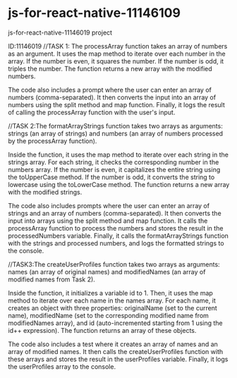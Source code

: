 # js-for-react-native-11146109
js-for-react-native-11146019 project

ID:11146019
//TASK 1: The processArray function takes an array of numbers as an argument. It uses the map method to iterate over each number in the array. If the number is even, it squares the number. If the number is odd, it triples the number. The function returns a new array with the modified numbers.

The code also includes a prompt where the user can enter an array of numbers (comma-separated). It then converts the input into an array of numbers using the split method and map function. Finally, it logs the result of calling the processArray function with the user's input.

//TASK 2:The formatArrayStrings function takes two arrays as arguments: strings (an array of strings) and numbers (an array of numbers processed by the processArray function).

Inside the function, it uses the map method to iterate over each string in the strings array. For each string, it checks the corresponding number in the numbers array. If the number is even, it capitalizes the entire string using the toUpperCase method. If the number is odd, it converts the string to lowercase using the toLowerCase method. The function returns a new array with the modified strings.

The code also includes prompts where the user can enter an array of strings and an array of numbers (comma-separated). It then converts the input into arrays using the split method and map function. It calls the processArray function to process the numbers and stores the result in the processedNumbers variable. Finally, it calls the formatArrayStrings function with the strings and processed numbers, and logs the formatted strings to the console.

//TASK3:The createUserProfiles function takes two arrays as arguments: names (an array of original names) and modifiedNames (an array of modified names from Task 2).

Inside the function, it initializes a variable id to 1. Then, it uses the map method to iterate over each name in the names array. For each name, it creates an object with three properties: originalName (set to the current name), modifiedName (set to the corresponding modified name from modifiedNames array), and id (auto-incremented starting from 1 using the id++ expression). The function returns an array of these objects.

The code also includes a test where it creates an array of names and an array of modified names. It then calls the createUserProfiles function with these arrays and stores the result in the userProfiles variable. Finally, it logs the userProfiles array to the console.
